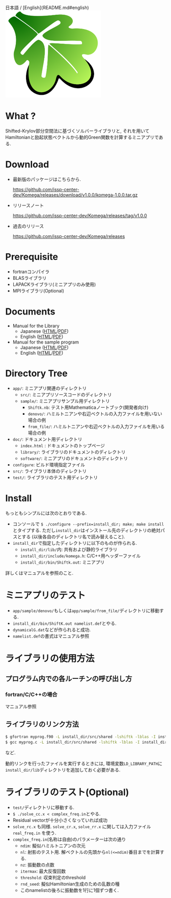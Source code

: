 <a name= "japanese">
日本語 / [English](README.md#english)

<img src="doc/figs/komega.png" width="300">

# What ? 

Shifted-Krylov部分空間法に基づくソルバーライブラリと,
それを用いてHamiltonianと励起状態ベクトルから動的Green関数を計算するミニアプリである.

# Download

 * 最新版のパッケージはこちらから.
 
   https://github.com/issp-center-dev/Komega/releases/download/v1.0.0/komega-1.0.0.tar.gz

 * リリースノート
 
   https://github.com/issp-center-dev/Komega/releases/tag/v1.0.0
 * 過去のリリース
 
   https://github.com/issp-center-dev/Komega/releases

# Prerequisite

 * fortranコンパイラ
 * BLASライブラリ
 * LAPACKライブラリ(ミニアプリのみ使用)
 * MPIライブラリ(Optional)
 
# Documents

 * Manual for the Library
   * Japanese ([HTML](https://issp-center-dev.github.io/Komega/library/ja/_build/html/index.html)/[PDF](https://issp-center-dev.github.io/Komega/library/ja/_build/latex/komega.pdf))
   * English ([HTML](https://issp-center-dev.github.io/Komega/library/en/_build/html/index.html)/[PDF](https://issp-center-dev.github.io/Komega/library/en/_build/latex/komega.pdf))
 * Manual for the sample program
   * Japanese ([HTML](https://issp-center-dev.github.io/Komega/software/ja/_build/html/index.html)/[PDF](https://issp-center-dev.github.io/Komega/software/ja/_build/latex/shiftk.pdf))
   * English ([HTML](https://issp-center-dev.github.io/Komega/software/en/_build/html/index.html)/[PDF](https://issp-center-dev.github.io/Komega/software/en/_build/latex/shiftk.pdf))

# Directory Tree

 * `app/`: ミニアプリ関連のディレクトリ
   * `src/`: ミニアプリソースコードのディレクトリ
   * `sample/`: ミニアプリサンプル用ディレクトリ
     * `Shiftk.nb`: テスト用Mathematicaノートブック(開発者向け)
     * `denovo/`: ハミルトニアンや右辺ベクトルの入力ファイルを用いない場合の例
     * `from_file/`: ハミルトニアンや右辺ベクトルの入力ファイルを用いる場合の例
 * `doc/`: ドキュメント用ディレクトリ
   * `index.html` : ドキュメントのトップページ
   * `library/`: ライブラリのドキュメントのディレクトリ
   * `software/`: ミニアプリのドキュメントのディレクトリ
 * `configure`: ビルド環境指定ファイル
 * `src/`: ライブラリ本体のディレクトリ
 * `test/`: ライブラリのテスト用ディレクトリ

# Install

もっともシンプルには次のとおりである.

 * コンソールで `$ ./configure --prefix=install_dir; make; make install` とタイプする.
   ただし`install_dir`はインストール先のディレクトリの絶対パスとする
   (以後各自のディレクトリ名で読み替えること).
 * `install_dir`で指定したディレクトリに以下のものが作られる.
   * `install_dir/lib/`内: 共有および静的ライブラリ
   * `install_dir/include/komega.h`: C/C++用ヘッダーファイル
   * `install_dir/bin/Shiftk.out`: ミニアプリ

詳しくはマニュアルを参照のこと.

# ミニアプリのテスト

 * `app/sample/denovo/`もしくは`app/sample/from_file/`ディレクトリに移動する.
 * `install_dir/bin/ShiftK.out namelist.def`とやる.
 * `dynamicalG.dat`などが作られると成功.
 * `namelist.def`の書式はマニュアル参照

# ライブラリの使用方法

## プログラム内での各ルーチンの呼び出し方

### fortran/C/C++の場合

マニュアル参照

## ライブラリのリンク方法

``` bash
$ gfortran myprog.f90 -L install_dir/src/shared -lshiftk -lblas -I install_dir/src/shared
$ gcc myprog.c -L install_dir/src/shared -lshiftk -lblas -I install_dir/src/shared
```
など.

動的リンクを行ったファイルを実行するときには,
環境変数`LD_LIBRARY_PATH`に`install_dir/lib`ディレクトリを追加しておく必要がある.

# ライブラリのテスト(Optional)

 * `test/`ディレクトリに移動する.
 * `$ ./solve_cc.x < complex_freq.in`とやる.
 * Residual vectorが十分小さくなっていれば成功
 * `solve_rc.x` も同様. `solve_cr.x`, `solve_rr.x` に関しては入力ファイル `real_freq.in` を使う.
 * `complex_freq.in`(名称は自由)のパラメーターは次の通り
   * `ndim`: 擬似ハミルトニアンの次元
   * `nl`: 射影のテスト用. 解ベクトルの先頭から`nl(<=ndim)`番目までを計算する.
   * `nz`: 振動数の点数
   * `itermax`: 最大反復回数
   * `threshold`: 収束判定のthreshold
   * `rnd_seed`: 擬似Hamiltonian生成のための乱数の種
   * このnamelistの後ろに振動数を1行に1個ずつ書く.
     
